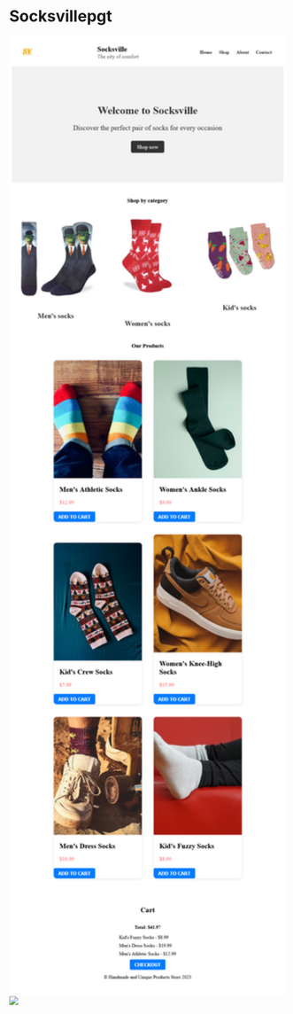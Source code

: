 # Socksvillepgt

<img src="https://github.com/curiousabel/Socksvillepgt/blob/main/js%2Ccss.png" width="500px" heigth="500px"/>
<img src="https://github.com/curiousabel/Socksvillepgt/blob/main/justhtml.png" width="500px" heigth="500px"/>
